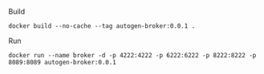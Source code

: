 Build

`docker build --no-cache --tag autogen-broker:0.0.1 .`

Run

`docker run --name broker -d -p 4222:4222 -p 6222:6222 -p 8222:8222 -p 8089:8089 autogen-broker:0.0.1`
